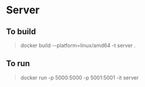 # Server

## To build
>  docker build --platform=linux/amd64 -t server .

## To run
> docker run -p 5000:5000 -p 5001:5001 -it server
